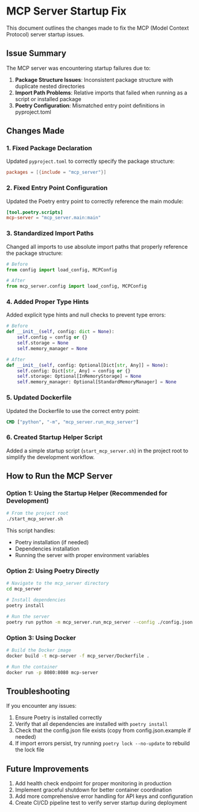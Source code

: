 # MCP Server Startup Fix

This document outlines the changes made to fix the MCP (Model Context Protocol) server startup issues.

## Issue Summary

The MCP server was encountering startup failures due to:

1. **Package Structure Issues**: Inconsistent package structure with duplicate nested directories
2. **Import Path Problems**: Relative imports that failed when running as a script or installed package
3. **Poetry Configuration**: Mismatched entry point definitions in pyproject.toml

## Changes Made

### 1. Fixed Package Declaration

Updated `pyproject.toml` to correctly specify the package structure:

```toml
packages = [{include = "mcp_server"}]
```

### 2. Fixed Entry Point Configuration

Updated the Poetry entry point to correctly reference the main module:

```toml
[tool.poetry.scripts]
mcp-server = "mcp_server.main:main"
```

### 3. Standardized Import Paths

Changed all imports to use absolute import paths that properly reference the package structure:

```python
# Before
from config import load_config, MCPConfig

# After
from mcp_server.config import load_config, MCPConfig
```

### 4. Added Proper Type Hints

Added explicit type hints and null checks to prevent type errors:

```python
# Before
def __init__(self, config: dict = None):
    self.config = config or {}
    self.storage = None
    self.memory_manager = None

# After
def __init__(self, config: Optional[Dict[str, Any]] = None):
    self.config: Dict[str, Any] = config or {}
    self.storage: Optional[InMemoryStorage] = None
    self.memory_manager: Optional[StandardMemoryManager] = None
```

### 5. Updated Dockerfile

Updated the Dockerfile to use the correct entry point:

```dockerfile
CMD ["python", "-m", "mcp_server.run_mcp_server"]
```

### 6. Created Startup Helper Script

Added a simple startup script (`start_mcp_server.sh`) in the project root to simplify the development workflow.

## How to Run the MCP Server

### Option 1: Using the Startup Helper (Recommended for Development)

```bash
# From the project root
./start_mcp_server.sh
```

This script handles:

- Poetry installation (if needed)
- Dependencies installation
- Running the server with proper environment variables

### Option 2: Using Poetry Directly

```bash
# Navigate to the mcp_server directory
cd mcp_server

# Install dependencies
poetry install

# Run the server
poetry run python -m mcp_server.run_mcp_server --config ./config.json
```

### Option 3: Using Docker

```bash
# Build the Docker image
docker build -t mcp-server -f mcp_server/Dockerfile .

# Run the container
docker run -p 8080:8080 mcp-server
```

## Troubleshooting

If you encounter any issues:

1. Ensure Poetry is installed correctly
2. Verify that all dependencies are installed with `poetry install`
3. Check that the config.json file exists (copy from config.json.example if needed)
4. If import errors persist, try running `poetry lock --no-update` to rebuild the lock file

## Future Improvements

1. Add health check endpoint for proper monitoring in production
2. Implement graceful shutdown for better container coordination
3. Add more comprehensive error handling for API keys and configuration
4. Create CI/CD pipeline test to verify server startup during deployment
